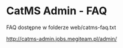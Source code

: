 CatMS Admin - FAQ
========================

FAQ dostępne w folderze web/catms-faq.txt

http://catms-admin.jobs.megiteam.pl/admin/
